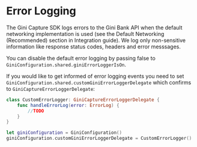 Error Logging
=============================

The Gini Capture SDK logs errors to the Gini Bank API when the default networking implementation is used (see the Default Networking (Recommended) section in Integration guide). We log only non-sensitive information like response status codes, headers and error messsages.

You can disable the default error logging by passing false to `GiniConfiguration.shared.giniErrorLoggerIsOn`.

If you would like to get informed of error logging events you need to set `GiniConfiguration.shared.customGiniErrorLoggerDelegate` which confirms to `GiniCaptureErrorLoggerDelegate`:

```swift
class CustomErrorLogger: GiniCaptureErrorLoggerDelegate {
    func handleErrorLog(error: ErrorLog) {
        //TODO
    }
}

let giniConfiguration = GiniConfiguration()
giniConfiguration.customGiniErrorLoggerDelegate = CustomErrorLogger()
```
